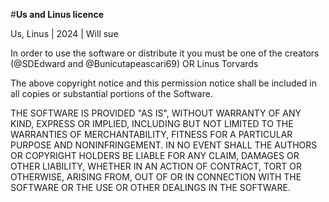 #**Us and Linus licence**

Us, Linus | 2024 | Will sue


In order to use the software or distribute it you must be one of the creators (@SDEdward and @Bunicutapeascari69) OR Linus Torvards


The above copyright notice and this permission notice shall be included in all copies or substantial portions of the Software.


THE SOFTWARE IS PROVIDED "AS IS", WITHOUT WARRANTY OF ANY KIND, EXPRESS OR IMPLIED, INCLUDING BUT NOT LIMITED TO THE WARRANTIES OF MERCHANTABILITY, FITNESS FOR A PARTICULAR PURPOSE AND NONINFRINGEMENT. IN NO EVENT SHALL THE AUTHORS OR COPYRIGHT HOLDERS BE LIABLE FOR ANY CLAIM, DAMAGES OR OTHER LIABILITY, WHETHER IN AN ACTION OF CONTRACT, TORT OR OTHERWISE, ARISING FROM, OUT OF OR IN CONNECTION WITH THE SOFTWARE OR THE USE OR OTHER DEALINGS IN THE SOFTWARE.